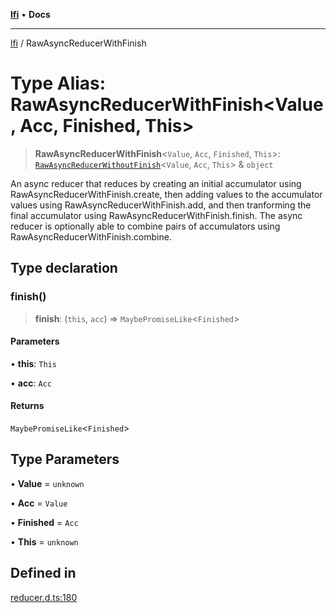 [**lfi**](../readme.md) • **Docs**

***

[lfi](../globals.md) / RawAsyncReducerWithFinish

# Type Alias: RawAsyncReducerWithFinish\<Value, Acc, Finished, This\>

> **RawAsyncReducerWithFinish**\<`Value`, `Acc`, `Finished`, `This`\>: [`RawAsyncReducerWithoutFinish`](RawAsyncReducerWithoutFinish.md)\<`Value`, `Acc`, `This`\> & `object`

An async reducer that reduces by creating an initial accumulator using
RawAsyncReducerWithFinish.create, then adding values to the
accumulator values using RawAsyncReducerWithFinish.add, and then
tranforming the final accumulator using
RawAsyncReducerWithFinish.finish. The async
reducer is optionally able to combine pairs of accumulators using
RawAsyncReducerWithFinish.combine.

## Type declaration

### finish()

> **finish**: (`this`, `acc`) => `MaybePromiseLike`\<`Finished`\>

#### Parameters

• **this**: `This`

• **acc**: `Acc`

#### Returns

`MaybePromiseLike`\<`Finished`\>

## Type Parameters

• **Value** = `unknown`

• **Acc** = `Value`

• **Finished** = `Acc`

• **This** = `unknown`

## Defined in

[reducer.d.ts:180](https://github.com/TomerAberbach/lfi/blob/d7a0f90dd72245d6efd6bd97c58a78b3f3028f25/src/operations/reducer.d.ts#L180)
